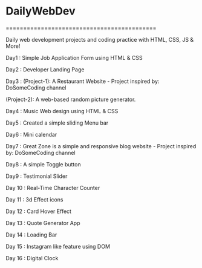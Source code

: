 # DailyWebDev
===========================================

Daily web development projects and coding practice with HTML, CSS, JS & More!


Day1 : Simple Job Application Form using HTML & CSS

Day2 : Developer Landing Page 

Day3 :
(Project-1): A Restaurant Website - Project inspired by: DoSomeCoding channel

(Project-2): A web-based random picture generator.

Day4 : Music Web design using HTML & CSS 

Day5 : Created a simple sliding Menu bar 

Day6 : Mini calendar 

Day7 : Great Zone is a simple and responsive blog website -  Project inspired by: DoSomeCoding channel

Day8 : A simple Toggle button

Day9 : Testimonial Slider 

Day 10 : Real-Time Character Counter 

Day 11 : 3d Effect icons 

Day 12 : Card Hover Effect 

Day 13 : Quote Generator App

Day 14 : Loading Bar

Day 15 : Instagram like feature using DOM

Day 16 : Digital Clock
